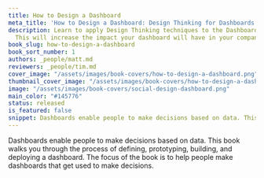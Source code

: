 ```yaml
---
title: How to Design a Dashboard
meta_title: 'How to Design a Dashboard: Design Thinking for Dashboards'
description: Learn to apply Design Thinking techniques to the Dashboard Creation Process.
  This will increase the impact your dashboard will have in your company.
book_slug: how-to-design-a-dashboard
book_sort_number: 1
authors: _people/matt.md
reviewers: _people/tim.md
cover_image: "/assets/images/book-covers/how-to-design-a-dashboard.png"
thumbnail_cover_image: "/assets/images/book-covers/how-to-design-a-dashboard@thumbnail.png"
image: "/assets/images/book-covers/social-design-dashboard.png"
main_color: "#145776"
status: released
is_featured: false
snippet: Dashboards enable people to make decisions based on data. This book walks you through the process of defining, prototyping, building, and deploying a dashboard. The focus of the book is to help people make dashboards that get used to make decisions.
---
```

Dashboards enable people to make decisions based on data. This book walks you through the process of defining, prototyping, building, and deploying a dashboard. The focus of the book is to help people make dashboards that get used to make decisions.
